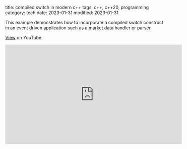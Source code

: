 title: compiled switch in modern c++
tags: c++, c++20, programming
category: tech
date: 2023-01-31
modified: 2023-01-31

This example demonstrates how to incorporate a compiled switch construct in an event driven application such as a market data handler or parser.

<script src="https://gist.github.com/jac18281828/21eded4b17edb7e53fced482dfdad990.js"></script>

[View](https://youtu.be/uL3ZOptLgrg) on YouTube:

<iframe width="560" height="315" src="https://www.youtube.com/embed/uL3ZOptLgrg" title="YouTube video player" frameborder="0" allow="accelerometer; autoplay; clipboard-write; encrypted-media; gyroscope; picture-in-picture; web-share" allowfullscreen></iframe>


